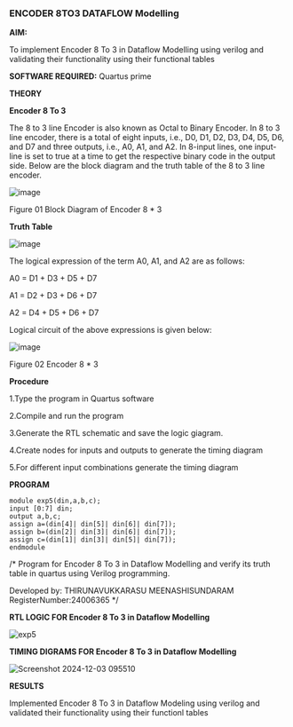 ### ENCODER 8TO3 DATAFLOW Modelling

**AIM:**

To implement  Encoder 8 To 3 in Dataflow Modelling using verilog and validating their functionality using their functional tables

**SOFTWARE REQUIRED:** Quartus prime

**THEORY**

**Encoder 8 To 3**

The 8 to 3 line Encoder is also known as Octal to Binary Encoder. In 8 to 3 line encoder, there is a total of eight inputs, i.e., D0, D1, D2, D3, D4, D5, D6, and D7 and three outputs, i.e., A0, A1, and A2. In 8-input lines, one input-line is set to true at a time to get the respective binary code in the output side. Below are the block diagram and the truth table of the 8 to 3 line encoder.

![image](https://github.com/naavaneetha/ENCODER8TO3DATAFLOW/assets/154305477/0bc242c1-eb9e-4c47-afe5-30428470efc3)

Figure 01  Block Diagram of Encoder 8 * 3

**Truth Table**

![image](https://github.com/naavaneetha/ENCODER8TO3DATAFLOW/assets/154305477/35496b14-ae6e-4cd1-9abd-d6736b576575)

The logical expression of the term A0, A1, and A2 are as follows:

A0 = D1 + D3 + D5 + D7

A1 = D2 + D3 + D6 + D7

A2 = D4 + D5 + D6 + D7

Logical circuit of the above expressions is given below:

![image](https://github.com/naavaneetha/ENCODER8TO3DATAFLOW/assets/154305477/95acaee6-c873-4c75-89eb-ef09fb158053)

Figure 02  Encoder 8 * 3

**Procedure**

1.Type the program in Quartus software

2.Compile and run the program

3.Generate the RTL schematic and save the logic giagram.

4.Create nodes for inputs and outputs to generate the timing diagram

5.For different input combinations generate the timing diagram

**PROGRAM**

```
module exp5(din,a,b,c);
input [0:7] din;
output a,b,c;
assign a=(din[4]| din[5]| din[6]| din[7]);
assign b=(din[2]| din[3]| din[6]| din[7]);
assign c=(din[1]| din[3]| din[5]| din[7]);
endmodule
```

/* Program for Encoder 8 To 3 in Dataflow Modelling and verify its truth table in quartus using Verilog programming. 

Developed by: THIRUNAVUKKARASU MEENASHISUNDARAM
RegisterNumber:24006365
*/

**RTL LOGIC FOR Encoder 8 To 3 in Dataflow Modelling**

![exp5](https://github.com/user-attachments/assets/bbc01454-e524-43bc-8088-41c035ac4001)


**TIMING DIGRAMS FOR Encoder 8 To 3 in Dataflow Modelling**

![Screenshot 2024-12-03 095510](https://github.com/user-attachments/assets/07cee697-0038-40e2-b9a6-5cefae6ac549)


**RESULTS**

Implemented Encoder 8 To 3 in Dataflow Modeling using verilog and validated their functionality using their functionl tables




